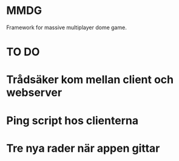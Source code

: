 MMDG
===========

Framework for massive multiplayer dome game.


TO DO
===========

# Trådsäker kom mellan client och webserver
# Ping script hos clienterna
# Tre nya rader när appen gittar
